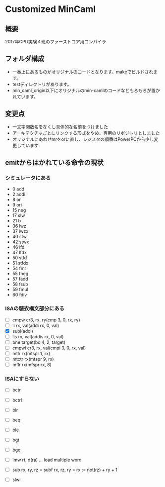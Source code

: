 # Customized MinCaml

## 概要

2017年CPU実験４班のファーストコア用コンパイラ

## フォルダ構成

- 一番上にあるものがオリジナルのコードとなります。makeでビルドされます。
- testディレクトリがあります。
- min_caml_origin以下にオリジナルのmin-camlのコードなどもろもろが置かれています。

## 変更点

- 一文字関数名をなくし具体的な名前をつけました
- アーキテクチャごとにリンクする形式をやめ、専用のリポジトリとしました
- オリジナルにあわせmrをorに直し、レジスタの順番はPowerPCから少し変更しています

## emitからはかれている命令の現状
### シミュレータにある
 
- 0 add
- 2 addi
- 8 or
- 9 ori
- 15 neg
- 17 slw
- 21 b
- 36 lwz
- 37 lwzx
- 40 stw
- 42 stwx
- 46 lfd
- 47 lfdx
- 50 stfd
- 51 stfdx
- 54 fmr
- 55 fneg
- 57 fadd
- 58 fsub
- 59 fmul
- 60 fdiv

### ISAの糖衣構文部分にある

- [ ] cmpw cr3, rx, ry(cmp 3, 0, rx, ry)
- [ ] li rx, val(addi rx, 0, val)
- [x] subi(addi)
- [ ] lis rx, val(addis rx, 0, val)
- [ ] bne target(bc 4, 2, target)
- [ ] cmpwi cr3, rx, val(cmpi 3, 0, rx, val)
- [ ] mtlr rx(mtspr 1, rx)
- [ ] mtctr rx(mtspr 9, rx)
- [ ] mflr rx(mfspr rx, 8)

### ISAにすらない

- [ ] bctr
- [ ] bctrl
- [ ] blr
- [ ] beq
- [ ] ble
- [ ] bgt
- [ ] bge
- [ ] lmw rt, d(ra) ... load multiple word
- [ ] sub rx, ry, rz = subf rx, rz, ry = rx := not(rz) + ry + 1
- [ ] slwi 

